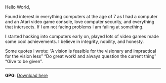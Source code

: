 Hello World,

Found interest in everything computers at the age of 7 as I had a computer and an Atari video game console, love computer security, and everything that intersects. If I am not facing problems I am failing at something.

I started hacking into computers early on, played lots of video games made some cool achievements. I believe in integrity, nobility, and honesty.

Some quotes I wrote: “A vision is feasible for the visionary and impractical for the vision less”  “Do great work! and always question the current thing” “Give to be given”.

---

**GPG**: [Download here](https://github.com/husseinmuhaisen/husseinmuhaisen.github.io/blob/main/husseinmuhaisen-public-keys.txt)
